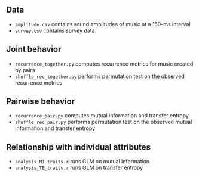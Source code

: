 ## Data
- `amplitude.csv` contains sound amplitudes of music at a 150-ms interval
- `survey.csv` contains survey data

## Joint behavior
- `recurrence_together.py` computes recurrence metrics for music created by pairs
- `shuffle_rec_together.py` performs permutation test on the observed recurrence metrics

## Pairwise behavior
- `recurrence_pair.py` computes mutual information and transfer entropy
- `shuffle_rec_pair.py` performs permutation test on the observed mutual information and transfer entropy

## Relationship with individual attributes
- `analysis_MI_traits.r` runs GLM on mutual information
- `analysis_TE_traits.r` runs GLM on transfer entropy

